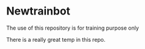 # Newtrainbot
The use of this repository is for training purpose only


There is a really great temp in this repo.